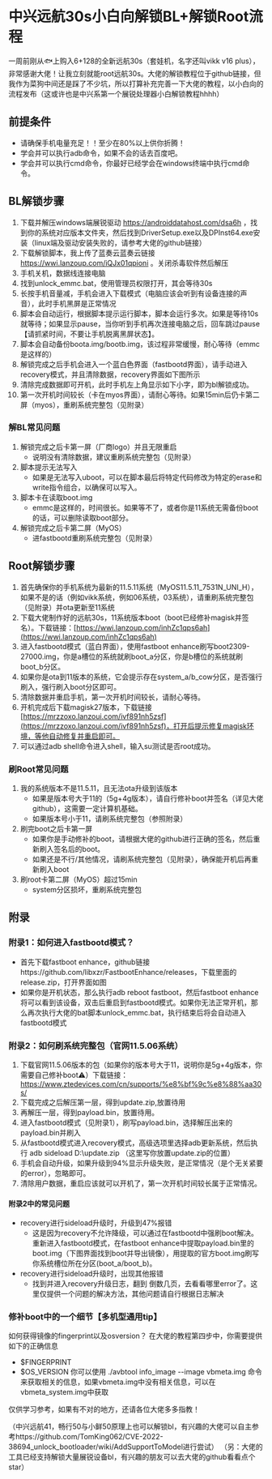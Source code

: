 # 中兴远航30s小白向解锁BL+解锁Root流程

一周前刚从🐟上购入6+128的全新远航30s（套娃机，名字还叫vikk v16 plus），非常感谢大佬！让我立刻就能root远航30s。大佬的解锁教程位于github链接，但我作为菜狗中间还是踩了不少坑，所以打算补充完善一下大佬的教程，以小白向的流程发布（这或许也是中兴系第一个展锐处理器小白解锁教程hhhh）

## 前提条件
- 请确保手机电量充足！！至少在80%以上供你折腾！
- 学会并可以执行adb命令，如果不会的话去百度吧。
- 学会并可以执行cmd命令，你最好已经学会在windows终端中执行cmd命令。

## BL解锁步骤
1. 下载并解压windows端展锐驱动 https://androiddatahost.com/dsa6h ，找到你的系统对应版本文件夹，然后找到DriverSetup.exe以及DPInst64.exe安装（linux端及驱动安装失败的，请参考大佬的github链接）
2. 下载解锁脚本，我上传了蓝奏云蓝奏云链接 https://wwi.lanzoup.com/iQJx01qpioni 。关闭杀毒软件然后解压
3. 手机关机，数据线连接电脑
4. 找到unlock_emmc.bat，使用管理员权限打开，其会等待30s
5. 长按手机音量减，手机会进入下载模式（电脑应该会听到有设备连接的声音），此时手机黑屏是正常情况
6. 脚本会自动运行，根据脚本提示运行脚本，脚本会运行多次。如果是等待10s就等待；如果显示pause，当你听到手机再次连接电脑之后，回车跳过pause【请抓紧时间，不要让手机脱离黑屏状态】。
7. 脚本会自动备份boota.img/bootb.img，该过程非常缓慢，耐心等待（emmc是这样的）
8. 解锁完成之后手机会进入一个蓝白色界面（fastbootd界面），请手动进入recovery模式，并且清除数据，recovery界面如下图所示
9. 清除完成数据即可开机，此时手机左上角显示如下小字，即为bl解锁成功。
10. 第一次开机时间较长（卡在myos界面），请耐心等待。如果15min后仍卡第二屏（myos），重刷系统完整包（见附录）

### 解BL常见问题
1. 解锁完成之后卡第一屏（厂商logo）并且无限重启
   - 说明没有清除数据，建议重刷系统完整包（见附录）
2. 脚本提示无法写入
   - 如果是无法写入uboot，可以在脚本最后将特定代码修改为特定的erase和write指令组合，以确保可以写入。
3. 脚本卡在读取boot.img
   - emmc是这样的，时间很长。如果等不了，或者你是11系统无需备份boot的话，可以删除读取boot部分。
4. 解锁完成之后卡第二屏（MyOS）
   - 进fastbootd重刷系统完整包（见附录）

## Root解锁步骤
1. 首先确保你的手机系统为最新的11.5.11系统（MyOS11.5.11_7531N_UNI_H），如果不是的话（例如vikk系统，例如06系统，03系统），请重刷系统完整包（见附录）并ota更新至11系统
2. 下载大佬制作好的远航30s，11系统版本boot（boot已经修补magisk并签名）。下载链接：[https://wwi.lanzoup.com/inhZc1qps6ah](https://wwi.lanzoup.com/inhZc1qps6ah)
3. 进入fastbootd模式（蓝白界面），使用fastboot enhance刷写boot2309-27000.img，你是a槽位的系统就刷boot_a分区，你是b槽位的系统就刷boot_b分区。
4. 如果你是ota到11版本的系统，它会提示存在system_a/b_cow分区，是否强行刷入，强行刷入boot分区即可。
5. 清除数据并重启手机，第一次开机时间较长，请耐心等待。
6. 开机完成后下载magisk27版本，下载链接[https://mrzzoxo.lanzoui.com/ivf891nh5zsf](https://mrzzoxo.lanzoui.com/ivf891nh5zsf)，打开后提示修复magisk环境，等他自动修复并重启即可。
7. 可以通过adb shell命令进入shell，输入su测试是否root成功。

### 刷Root常见问题
1. 我的系统版本不是11.5.11，且无法ota升级到该版本
   - 如果是版本号大于11的（5g+4g版本），请自行修补boot并签名（详见大佬github），这需要一定计算机基础。
   - 如果版本号小于11，请刷系统完整包（参照附录）
2. 刷完boot之后卡第一屏
   - 如果你是手动修补的boot，请根据大佬的github进行正确的签名，然后重新刷入签名后的boot。
   - 如果还是不行/其他情况，请刷系统完整包（见附录），确保能开机后再重新刷入boot
3. 刷root卡第二屏（MyOS）超过15min
   - system分区损坏，重刷系统完整包

## 附录
### 附录1：如何进入fastbootd模式？
- 首先下载fastboot enhance，github链接https://github.com/libxzr/FastbootEnhance/releases，下载里面的release.zip，打开界面如图
- 如果你是开机状态，那么执行adb reboot fastboot，然后fastboot enhance将可以看到该设备，双击后重启到fastbootd模式。如果你无法正常开机，那么再次执行大佬的bat脚本unlock_emmc.bat，执行结束后将会自动进入fastbootd模式

### 附录2：如何刷系统完整包（官网11.5.06系统）
1. 下载官网11.5.06版本的包（如果你的版本号大于11，说明你是5g+4g版本，你需要自己修补boot⚠）下载链接：https://www.ztedevices.com/cn/supports/%e8%bf%9c%e8%88%aa30s/
2. 下载完成之后解压第一层，得到update.zip,放置待用
3. 再解压一层，得到payload.bin，放置待用。
4. 进入fastbootd模式（见附录1），刷写payload.bin，选择解压出来的payload.bin并刷入
5. 从fastbootd模式进入recovery模式，高级选项里选择adb更新系统，然后执行 adb sideload D:\\update.zip （这里写你放置update.zip的位置）
6. 手机会自动升级，如果升级到94%显示升级失败，是正常情况（是个无关紧要的error），忽略即可。
7. 清除用户数据，重启应该就可以开机了，第一次开机时间较长属于正常情况。

#### 附录2中的常见问题
- recovery进行sideload升级时，升级到47%报错
  - 这是因为recovery不允许降级，可以通过在fastbootd中强刷boot解决。重新进入fastbootd模式，在fastboot enhance中提取payload.bin里的boot.img（下图界面找到boot并导出镜像），用提取的官方boot.img刷写你系统槽位所在分区(boot_a/boot_b)。
- recovery进行sideload升级时，出现其他报错
  - 找到并进入recovery升级日志，翻到 倒数几页，去看看哪里error了。这里仅提供一个问题的解决方法，其他问题请自行根据日志解决

### 修补boot中的一个细节【多机型通用tip】
如何获得镜像的fingerprint以及osversion？
在大佬的教程第四步中，你需要提供如下的正确信息
- $FINGERPRINT
- $OS_VERSION
你可以使用 ./avbtool info_image --image vbmeta.img 命令来获取相关的信息，如果vbmeta.img中没有相关信息，可以在vbmeta_system.img中获取

仅供学习参考，如果有不对的地方，还请各位大佬多多指教！

（中兴远航41，畅行50与小鲜50原理上也可以解锁bl，有兴趣的大佬可以自主参考https://github.com/TomKing062/CVE-2022-38694_unlock_bootloader/wiki/AddSupportToModel进行尝试）
（另：大佬的工具已经支持解锁大量展锐设备bl，有兴趣的朋友可以去大佬的github看看点个star）
